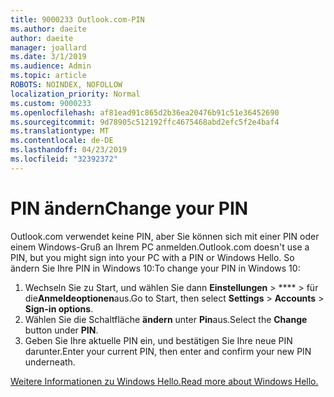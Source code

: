 ```yaml
---
title: 9000233 Outlook.com-PIN
ms.author: daeite
author: daeite
manager: joallard
ms.date: 3/1/2019
ms.audience: Admin
ms.topic: article
ROBOTS: NOINDEX, NOFOLLOW
localization_priority: Normal
ms.custom: 9000233
ms.openlocfilehash: af81ead91c865d2b36ea20476b91c51e36452690
ms.sourcegitcommit: 9d78905c512192ffc4675468abd2efc5f2e4baf4
ms.translationtype: MT
ms.contentlocale: de-DE
ms.lasthandoff: 04/23/2019
ms.locfileid: "32392372"
---
```

# <a name="change-your-pin"></a><span data-ttu-id="eb595-102">PIN ändern</span><span class="sxs-lookup"><span data-stu-id="eb595-102">Change your PIN</span></span>

<span data-ttu-id="eb595-103">Outlook.com verwendet keine PIN, aber Sie können sich mit einer PIN oder einem Windows-Gruß an Ihrem PC anmelden.</span><span class="sxs-lookup"><span data-stu-id="eb595-103">Outlook.com doesn't use a PIN, but you might sign into your PC with a PIN or Windows Hello.</span></span> <span data-ttu-id="eb595-104">So ändern Sie Ihre PIN in Windows 10:</span><span class="sxs-lookup"><span data-stu-id="eb595-104">To change your PIN in Windows 10:</span></span>

1. <span data-ttu-id="eb595-105">Wechseln Sie zu Start, und wählen Sie dann **Einstellungen** > \*\*\*\* > für die**Anmeldeoptionen**aus.</span><span class="sxs-lookup"><span data-stu-id="eb595-105">Go to Start, then select **Settings** > **Accounts** > **Sign-in options**.</span></span>
2. <span data-ttu-id="eb595-106">Wählen Sie die Schaltfläche **ändern** unter **Pin**aus.</span><span class="sxs-lookup"><span data-stu-id="eb595-106">Select the **Change** button under **PIN**.</span></span>
3. <span data-ttu-id="eb595-107">Geben Sie Ihre aktuelle PIN ein, und bestätigen Sie Ihre neue PIN darunter.</span><span class="sxs-lookup"><span data-stu-id="eb595-107">Enter your current PIN, then enter and confirm your new PIN underneath.</span></span>

[<span data-ttu-id="eb595-108">Weitere Informationen zu Windows Hello.</span><span class="sxs-lookup"><span data-stu-id="eb595-108">Read more about Windows Hello.</span></span>](https://support.microsoft.com/help/17215/)